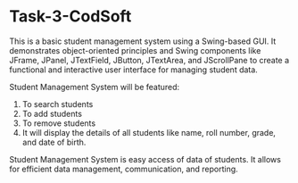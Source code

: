 # Task-3-CodSoft

This is a basic student management system using a Swing-based GUI. It demonstrates object-oriented principles and Swing components like JFrame, JPanel, JTextField, JButton, JTextArea, and JScrollPane to create a functional and interactive user interface for managing student data.

Student Management System will be featured:
1. To search students 
2. To add students 
3. To remove students
4. It will display the details of all students like name, roll number, grade, and date of birth.

Student Management System is easy access of data of students. It allows for efficient data management, communication, and reporting.
